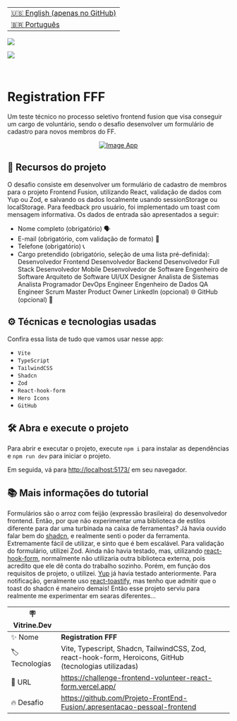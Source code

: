 <table align="right">
  <tr>
    <td>
      <a href="README-EN.md">🇺🇸 English (apenas no GitHub)</a>
    </td>
  </tr>
  <tr>
    <td>
      <a href="README.md">🇧🇷 Português</a>
    </td>
  </tr>
</table>

![](https://github.com/cristianmeelo/challenge-frontend-volunteer-react/blob/master/thumbnail.png?raw=true)

![](https://github.com/cristianmeelo/challenge-frontend-volunteer-react/blob/master/thumbnail-mockup.png?raw=true#vitrinedev)

<br/>

# Registration FFF

Um teste técnico no processo seletivo frontend fusion que visa conseguir um cargo de voluntário, sendo o desafio desenvolver um formulário de cadastro para novos membros do FF.

<div align="center">
<a href="https://challenge-frontend-volunteer-react-form.vercel.app/">
  <img src="https://img.shields.io/badge/-CONFIRA%20AQUI-lightblue" alt="Image App" >
</a>
</div>

## 🔨 Recursos do projeto

O desafio consiste em desenvolver um formulário de cadastro de membros para o projeto Frontend Fusion, utilizando React, validação de dados com Yup ou Zod, e salvando os dados localmente usando sessionStorage ou localStorage. Para feedback pro usuário, foi implementado um toast com mensagem informativa.  Os dados de entrada são apresentados a seguir:

- Nome completo (obrigatório) 🗣️
- E-mail (obrigatório, com validação de formato) 📧
- Telefone (obrigatório) 📞
- Cargo pretendido (obrigatório, seleção de uma lista pré-definida):
    Desenvolvedor Frontend
    Desenvolvedor Backend
    Desenvolvedor Full Stack
    Desenvolvedor Mobile
    Desenvolvedor de Software
    Engenheiro de Software
    Arquiteto de Software
    UI/UX Designer
    Analista de Sistemas
    Analista Programador
    DevOps Engineer
    Engenheiro de Dados
    QA Engineer
    Scrum Master
    Product Owner
    LinkedIn (opcional) 🌐
    GitHub (opcional) 🐙

## ⚙️ Técnicas e tecnologias usadas

Confira essa lista de tudo que vamos usar nesse app:

- `Vite`
- `TypeScript`
- `TailwindCSS`
- `Shadcn`
- `Zod`
- `React-hook-form`
- `Hero Icons`
- `GitHub`

## 🛠️ Abra e execute o projeto

Para abrir e executar o projeto, execute `npm i` para instalar as dependências e `npm run dev` para iniciar o projeto.

Em seguida, vá para <a href="http://localhost:5173/">http://localhost:5173/</a> em seu navegador.

## 📚 Mais informações do tutorial

Formulários são o arroz com feijão (expressão brasileira) do desenvolvedor frontend. Então, por que não experimentar uma biblioteca de estilos diferente para dar uma turbinada na caixa de ferramentas? Já havia ouvido falar bem do [shadcn](https://ui.shadcn.com/), e realmente senti o poder da ferramenta. Extremamente fácil de utilizar, e sinto que é bem escalável. Para validação do formulário, utilizei Zod. Ainda não havia testado, mas, utilizando [react-hook-form](https://www.react-hook-form.com/get-started/), normalmente não utilizaria outra biblioteca externa, pois acredito que ele dê conta do trabalho sozinho. Porém, em função dos requisitos de projeto, o utilizei. [Yup](https://github.com/jquense/yup) já havia testado anteriormente. Para notificação, geralmente uso [react-toastify](https://fkhadra.github.io/react-toastify/introduction/), mas tenho que admitir que o toast do shadcn é maneiro demais! Então esse projeto serviu para realmente me experimentar em searas diferentes...

| :placard: Vitrine.Dev |                                                                                                                    |
| --------------------- | ------------------------------------------------------------------------------------------------------------------ |
| :sparkles: Nome       | **Registration FFF**                                                                                                   |
| :label: Tecnologias   | Vite, Typescript, Shadcn, TailwindCSS, Zod, react-hook-form, Heroicons, GitHub (tecnologias utilizadas) |
| :rocket: URL          | https://challenge-frontend-volunteer-react-form.vercel.app/                                                                        |
| :fire: Desafio        | https://github.com/Projeto-FrontEnd-Fusion/.apresentacao-pessoal-frontend                                          |
